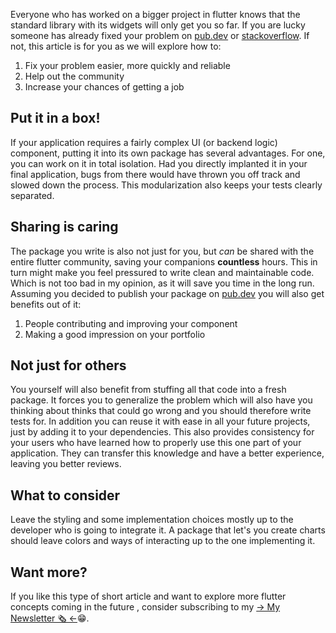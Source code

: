 Everyone who has worked on a bigger project in flutter knows that the standard library with its widgets will only get you so far. If you are lucky someone has already fixed your problem on [pub.dev](https://pub.dev) or [stackoverflow](https://stackoverflow.com). If not, this article is for you as we will explore how to:
1) Fix your problem easier, more quickly and reliable
2) Help out the community
3) Increase your chances of getting a job

## Put it in a box!
If your application requires a fairly complex UI (or backend logic) component, putting it into its own package has several advantages. For one, you can work on it in total isolation. Had you directly implanted it in your final application, bugs from there would have thrown you off track and slowed down the process. This modularization also keeps your tests clearly separated. 
## Sharing is caring
The package you write is also not just for you, but _can_ be shared with the entire flutter community, saving your companions **countless** hours. This in turn might make you feel pressured to write clean and maintainable code. Which is not too bad in my opinion, as it will save you time in the long run.
Assuming you decided to publish your package on [pub.dev](https://pub.dev) you will also get benefits out of it:
1) People contributing and improving your component
2) Making a good impression on your portfolio

## Not just for others
You yourself will also benefit from stuffing all that code into a fresh package. It forces you to generalize the problem which will also have you thinking about thinks that could go wrong and you should therefore write tests for. 
In addition you can reuse it with ease in all your future projects, just by adding it to your dependencies. This also provides consistency for your users who have learned how to properly use this one part of your application. They can transfer this knowledge and have a better experience, leaving you better reviews. 

## What to consider
Leave the styling and some implementation choices mostly up to the developer who is going to integrate it. 
A package that let's you create charts should leave colors and ways of interacting up to the one implementing it.

## Want more?
If you like this type of short article and want to explore more flutter concepts coming in the future , consider subscribing to my [→ My Newsletter 🗞️  ←](https://buttondown.email/Lightstack?tag=article)😁.
